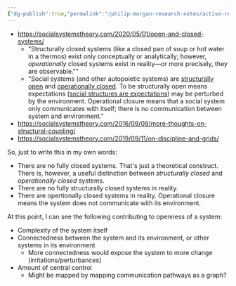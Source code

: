```yaml
---
{"dg-publish":true,"permalink":"/philip-morgan-research-notes/active-research/marketing/marketing-for-non-commodities/open-vs-closed-systems/"}
---
```


- https://socialsystemstheory.com/2020/05/01/open-and-closed-systems/
	- "Structurally closed systems (like a closed pan of soup or hot water in a thermos) exist only conceptually or analytically; however, _operationally_ closed systems exist in reality—or more precisely, they are observable.""
	- "Social systems (and other autopoietic systems) are [structurally open](https://socialsystemstheory.com/2016/09/09/more-thoughts-on-structural-coupling/) and [operationally closed](https://socialsystemstheory.com/2019/09/11/on-discipline-and-grids/). To be structurally open means expectations ([social structures are expectations](https://socialsystemstheory.com/2017/08/23/social-structures-are-expectations/)) may be perturbed by the environment. Operational closure means that a social system only communicates with itself; there is no communication between system and environment."
- https://socialsystemstheory.com/2016/09/09/more-thoughts-on-structural-coupling/
- https://socialsystemstheory.com/2019/09/11/on-discipline-and-grids/

So, just to write this in my own words:

- There are no fully closed systems. That's just a theoretical construct. There is, however, a useful distinction between *structurally closed* and *operationally closed* systems.
- There are no fully structurally closed systems in reality.
- There are opertionally closed systems in reality. Operational closure means the system does not communicate with its environment.

At this point, I can see the following contributing to openness of a system:

- Complexity of the system itself
- Connectedness between the system and its environment, or other systems in its environment
	- More connectedness would expose the system to more change (irritations/perturbances)
- Amount of central control
	- Might be mapped by mapping communication pathways as a graph?



